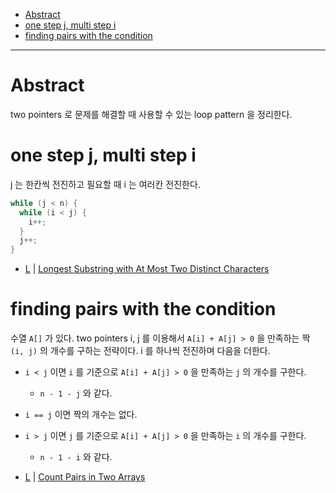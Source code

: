 - [Abstract](#abstract)
- [one step j, multi step i](#one-step-j-multi-step-i)
- [finding pairs with the condition](#finding-pairs-with-the-condition)

----

# Abstract

two pointers 로 문제를 해결할 때 사용할 수 있는 loop pattern 을 정리한다.

# one step j, multi step i

j 는 한칸씩 전진하고 필요할 때 i 는 여러칸 전진한다.

```cpp
while (j < n) {
  while (i < j) {
    i++;
  }
  j++;
}
```

* [L](/leetcode/LongestSubstringwithAtMostTwoDistinctCharacters/) | [Longest Substring with At Most Two Distinct Characters](https://leetcode.com/problems/longest-substring-with-at-most-two-distinct-characters/)

# finding pairs with the condition

수열 `A[]` 가 있다. two pointers i, j 를 이용해서 `A[i] + A[j] > 0` 을 만족하는 짝 `(i, j)` 의 개수를 구하는 전략이다. i 를 하나씩 전진하며 다음을 더한다.

* `i < j` 이면 `i` 를 기준으로 `A[i] + A[j] > 0` 을 만족하는 `j` 의 개수를 구한다.
  * `n - 1 - j` 와 같다.
* `i == j` 이면 짝의 개수는 없다.
* `i > j` 이면 `j` 를 기준으로 `A[i] + A[j] > 0` 을 만족하는 `i` 의 개수를 구한다.
  * `n - 1 - i` 와 같다.

* [L](/leetcode2/CountPairsinTwoArrays/README.md) | [Count Pairs in Two Arrays](https://leetcode.com/problems/count-pairs-in-two-arrays/)
